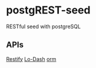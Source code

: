 postgREST-seed
==============

RESTful seed with postgreSQL

APIs
----

[Restify](http://mcavage.me/node-restify/)
[Lo-Dash](http://lodash.com/docs)
[orm](https://github.com/dresende/node-orm2/wiki)
